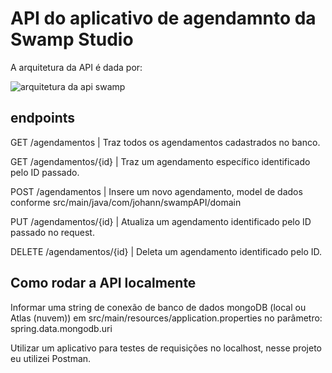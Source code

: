 # API do aplicativo de agendamnto da Swamp Studio

A arquitetura da API é dada por:

![arquitetura da api swamp](https://github.com/user-attachments/assets/da5d5625-133b-41e9-8fef-5adfbd63de46)


## endpoints
GET
/agendamentos | Traz todos os agendamentos cadastrados no banco.


GET /agendamentos/{id} | Traz um agendamento específico identificado pelo ID passado.

POST /agendamentos | Insere um novo agendamento, model de dados conforme src/main/java/com/johann/swampAPI/domain

PUT /agendamentos/{id} | Atualiza um agendamento identificado pelo ID passado no request.

DELETE /agendamentos/{id} | Deleta um agendamento identificado pelo ID.


## Como rodar a API localmente

Informar uma string de conexão de banco de dados mongoDB (local ou Atlas (nuvem)) em src/main/resources/application.properties no parâmetro: spring.data.mongodb.uri

Utilizar um aplicativo para testes de requisições no localhost, nesse projeto eu utilizei Postman.
